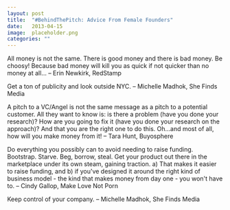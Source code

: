 ```yaml
---
layout: post
title:  "#BehindThePitch: Advice From Female Founders"
date:   2013-04-15
image:  placeholder.png
categories: ""
---
```


All money is not the same. There is good money and there is bad money. Be choosy! Because bad money will kill you as quick if not quicker than no money at all... – Erin Newkirk, RedStamp


Get a ton of publicity and look outside NYC. – Michelle Madhok, She Finds Media


A pitch to a VC/Angel is not the same message as a pitch to a potential customer. All they want to know is: is there a problem (have you done your research)? How are you going to fix it (have you done your research on the approach)? And that you are the right one to do this. Oh...and most of all, how will you make money from it! – Tara Hunt, Buyosphere

 
Do everything you possibly can to avoid needing to raise funding.  Bootstrap. Starve. Beg, borrow, steal. Get your product out there in the marketplace under its own steam, gaining traction. a) That makes it easier to raise funding, and b) if you've designed it around the right kind of business model - the kind that makes money from day one - you won't have to.  – Cindy Gallop, Make Love Not Porn

 
Keep control of your company. – Michelle Madhok, She Finds Media 
